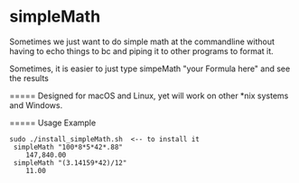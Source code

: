 simpleMath
=====
Sometimes we just want to do simple math at the commandline without having to echo things to bc and piping it to other programs to format it. 

Sometimes, it is easier to just type simpeMath "your Formula here" and see the results

=====
Designed for macOS and Linux, yet will work on other *nix systems and Windows.

=====
Usage Example

    sudo ./install_simpleMath.sh  <-- to install it
     simpleMath "100*8*5*42*.88" 
        147,840.00
     simpleMath "(3.14159*42)/12"
        11.00
     